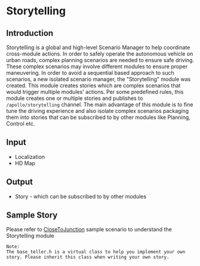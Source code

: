 # Storytelling

## Introduction
Storytelling is a global and high-level Scenario Manager to help coordinate cross-module actions. In order to safely operate the autonomous vehicle on urban roads, complex planning scenarios are needed to ensure safe driving. These complex scenarios may involve different modules to ensure proper maneuvering. In order to avoid a sequential based approach to such scenarios, a new isolated scenario manager, the "Storytelling" module was created. This module creates stories which are complex scenarios that would trigger multiple modules' actions. Per some predefined rules, this module creates one or multiple stories and publishes to
`/apollo/storytelling` channel. The main advantage of this module is to fine tune the driving experience and also isolate complex scenarios packaging them into stories that can be subscribed to by other modules like Planning, Control etc. 

## Input

* Localization
* HD Map

## Output

* Story - which can be subscribed to by other modules 

## Sample Story

Please refer to [CloseToJunction](https://github.com/ApolloAuto/apollo/tree/master/modules/storytelling/story_tellers) sample scenario to understand the Storytelling module

```
Note:
The base_teller.h is a virtual class to help you implement your own story. Please inherit this class when writing your own story.
```
